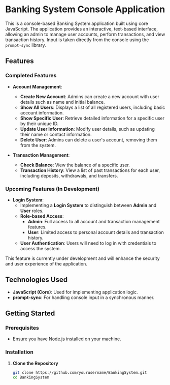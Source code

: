 # Banking System Console Application

This is a console-based Banking System application built using core JavaScript. The application provides an interactive, text-based interface, allowing an admin to manage user accounts, perform transactions, and view transaction history. Input is taken directly from the console using the `prompt-sync` library.

## Features

### Completed Features
- **Account Management**:
  - **Create New Account**: Admins can create a new account with user details such as name and initial balance.
  - **Show All Users**: Displays a list of all registered users, including basic account information.
  - **Show Specific User**: Retrieve detailed information for a specific user by their unique ID.
  - **Update User Information**: Modify user details, such as updating their name or contact information.
  - **Delete User**: Admins can delete a user's account, removing them from the system.

- **Transaction Management**:
  - **Check Balance**: View the balance of a specific user.
  - **Transaction History**: View a list of past transactions for each user, including deposits, withdrawals, and transfers.

### Upcoming Features (In Development)
- **Login System**:
  - Implementing a **Login System** to distinguish between **Admin** and **User** roles. 
  - **Role-based Access**:
    - **Admin**: Full access to all account and transaction management features.
    - **User**: Limited access to personal account details and transaction history.
  - **User Authentication**: Users will need to log in with credentials to access the system.
  
This feature is currently under development and will enhance the security and user experience of the application.

## Technologies Used
- **JavaScript (Core)**: Used for implementing application logic.
- **prompt-sync**: For handling console input in a synchronous manner.

## Getting Started

### Prerequisites
- Ensure you have [Node.js](https://nodejs.org/) installed on your machine.

### Installation
1. **Clone the Repository**
   ```bash
   git clone https://github.com/yourusername/BankingSystem.git
   cd BankingSystem
